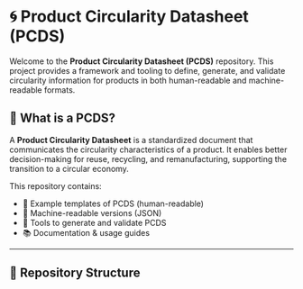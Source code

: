 # 🌀 Product Circularity Datasheet (PCDS)

Welcome to the **Product Circularity Datasheet (PCDS)** repository. This project provides a framework and tooling to define, generate, and validate circularity information for products in both human-readable and machine-readable formats.

## 🌱 What is a PCDS?

A **Product Circularity Datasheet** is a standardized document that communicates the circularity characteristics of a product. It enables better decision-making for reuse, recycling, and remanufacturing, supporting the transition to a circular economy.

This repository contains:
- 📄 Example templates of PCDS (human-readable)
- 🧾 Machine-readable versions (JSON)
- 🧰 Tools to generate and validate PCDS
- 📚 Documentation & usage guides

---

## 📁 Repository Structure

